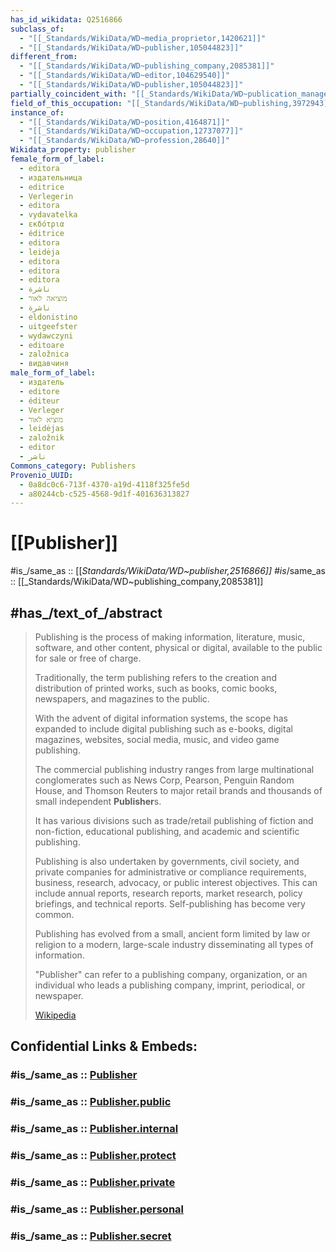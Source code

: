 ```yaml
---
has_id_wikidata: Q2516866
subclass_of:
  - "[[_Standards/WikiData/WD~media_proprietor,1420621]]"
  - "[[_Standards/WikiData/WD~publisher,105044823]]"
different_from:
  - "[[_Standards/WikiData/WD~publishing_company,2085381]]"
  - "[[_Standards/WikiData/WD~editor,104629540]]"
  - "[[_Standards/WikiData/WD~publisher,105044823]]"
partially_coincident_with: "[[_Standards/WikiData/WD~publication_manager,3029421]]"
field_of_this_occupation: "[[_Standards/WikiData/WD~publishing,3972943]]"
instance_of:
  - "[[_Standards/WikiData/WD~position,4164871]]"
  - "[[_Standards/WikiData/WD~occupation,12737077]]"
  - "[[_Standards/WikiData/WD~profession,28640]]"
Wikidata_property: publisher
female_form_of_label:
  - editora
  - издательница
  - editrice
  - Verlegerin
  - editora
  - vydavatelka
  - εκδότρια
  - éditrice
  - editora
  - leidėja
  - editora
  - editora
  - editora
  - ناشرة
  - מוציאה לאור
  - ناشرة
  - eldonistino
  - uitgeefster
  - wydawczyni
  - editoare
  - založnica
  - видавчиня
male_form_of_label:
  - издатель
  - editore
  - éditeur
  - Verleger
  - מוציא לאור
  - leidėjas
  - založnik
  - editor
  - ناشر
Commons_category: Publishers
Provenio_UUID:
  - 0a8dc0c6-713f-4370-a19d-4118f325fe5d
  - a80244cb-c525-4568-9d1f-401636313827
---
```


# [[Publisher]] 

#is_/same_as :: [[_Standards/WikiData/WD~publisher,2516866]] 
#is_/same_as :: [[_Standards/WikiData/WD~publishing_company,2085381]]  

## #has_/text_of_/abstract 

> Publishing  is the process of making information, literature, music, software, and other content, 
> physical or digital, available to the public for sale or free of charge. 
> 
> Traditionally, the term publishing refers to the creation and distribution of printed works, 
> such as books, comic books, newspapers, and magazines  to the public. 
> 
> With the advent of digital information systems, the scope has expanded to include digital publishing 
> such as e-books, digital magazines, websites, social media, music, and video game publishing.
>
> The commercial publishing industry ranges from large multinational conglomerates 
> such as News Corp, Pearson, Penguin Random House, and Thomson Reuters 
> to major retail brands and thousands of small independent **Publisher**s. 
> 
> It has various divisions such as trade/retail publishing of fiction and non-fiction, 
> educational publishing, and academic and scientific publishing. 
> 
> Publishing is also undertaken by governments, civil society, and private companies for administrative or compliance requirements, business, research, advocacy, or public interest objectives. This can include annual reports, research reports, market research, policy briefings, and technical reports. Self-publishing has become very common.
>
> Publishing has evolved from a small, ancient form limited by law or religion to a modern, large-scale industry disseminating all types of information.
>
> "Publisher" can refer to a publishing company, organization, or an individual who leads a publishing company, imprint, periodical, or newspaper.
>
> [Wikipedia](https://en.wikipedia.org/wiki/Publishing) 


## Confidential Links & Embeds: 

### #is_/same_as :: [Publisher](/_Standards/Society/Communication/Media/Writing/Book/Publisher.md) 

### #is_/same_as :: [Publisher.public](/_public/Society/Communication/Media/Writing/Book/Publisher.public.md) 

### #is_/same_as :: [Publisher.internal](/_internal/Society/Communication/Media/Writing/Book/Publisher.internal.md) 

### #is_/same_as :: [Publisher.protect](/_protect/Society/Communication/Media/Writing/Book/Publisher.protect.md) 

### #is_/same_as :: [Publisher.private](/_private/Society/Communication/Media/Writing/Book/Publisher.private.md) 

### #is_/same_as :: [Publisher.personal](/_personal/Society/Communication/Media/Writing/Book/Publisher.personal.md) 

### #is_/same_as :: [Publisher.secret](/_secret/Society/Communication/Media/Writing/Book/Publisher.secret.md)

